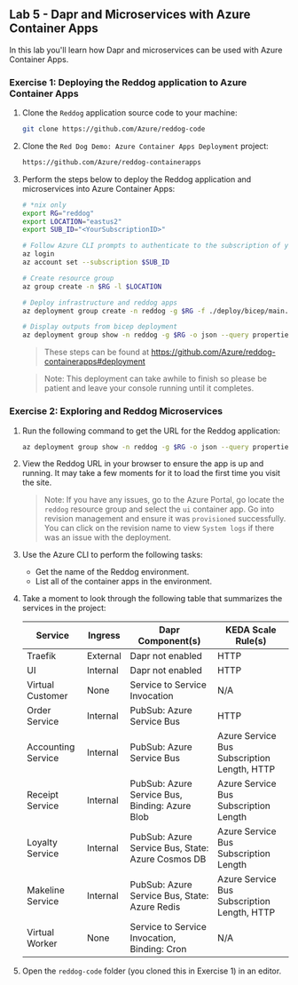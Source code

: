 ## Lab 5 - Dapr and Microservices with Azure Container Apps

In this lab you'll learn how Dapr and microservices can be used with Azure Container Apps.

### Exercise 1: Deploying the Reddog application to Azure Container Apps

1. Clone the `Reddog` application source code to your machine:

    ```bash
    git clone https://github.com/Azure/reddog-code
    ```

1. Clone the `Red Dog Demo: Azure Container Apps Deployment` project:

    ```bash
    https://github.com/Azure/reddog-containerapps
    ```
 
1. Perform the steps below to deploy the Reddog application and microservices into Azure Container Apps:

    ```bash
    # *nix only
    export RG="reddog"
    export LOCATION="eastus2"
    export SUB_ID="<YourSubscriptionID>"

    # Follow Azure CLI prompts to authenticate to the subscription of your choice
    az login
    az account set --subscription $SUB_ID

    # Create resource group
    az group create -n $RG -l $LOCATION

    # Deploy infrastructure and reddog apps
    az deployment group create -n reddog -g $RG -f ./deploy/bicep/main.bicep

    # Display outputs from bicep deployment
    az deployment group show -n reddog -g $RG -o json --query properties.outputs.urls.value
    ```

    > These steps can be found at https://github.com/Azure/reddog-containerapps#deployment

    > Note: This deployment can take awhile to finish so please be patient and leave your console running until it completes.

### Exercise 2: Exploring and Reddog Microservices

1. Run the following command to get the URL for the Reddog application:

    ```bash
    az deployment group show -n reddog -g $RG -o json --query properties.outputs.urls.value
    ```

1. View the Reddog URL in your browser to ensure the app is up and running. It may take a few moments for it to load the first time you visit the site.

    > Note: If you have any issues, go to the Azure Portal, go locate the `reddog` resource group and select the `ui` container app. Go into revision management and ensure it was `provisioned` successfully. You can click on the revision name to view `System logs` if there was an issue with the deployment.

1. Use the Azure CLI to perform the following tasks:
    - Get the name of the Reddog environment.
    - List all of the container apps in the environment.

1. Take a moment to look through the following table that summarizes the services in the project:

    | Service          | Ingress |  Dapr Component(s) | KEDA Scale Rule(s) |
    |------------------|---------|--------------------|--------------------|
    | Traefik | External | Dapr not enabled | HTTP |
    | UI | Internal | Dapr not enabled | HTTP |
    | Virtual Customer | None | Service to Service Invocation | N/A |
    | Order Service | Internal | PubSub: Azure Service Bus | HTTP |
    | Accounting Service | Internal | PubSub: Azure Service Bus | Azure Service Bus Subscription Length, HTTP |
    | Receipt Service | Internal | PubSub: Azure Service Bus, Binding: Azure Blob | Azure Service Bus Subscription Length |
    | Loyalty Service | Internal | PubSub: Azure Service Bus, State: Azure Cosmos DB | Azure Service Bus Subscription Length |
    | Makeline Service | Internal | PubSub: Azure Service Bus, State: Azure Redis | Azure Service Bus Subscription Length, HTTP |
    | Virtual Worker | None | Service to Service Invocation, Binding: Cron | N/A |

1. Open the `reddog-code` folder (you cloned this in Exercise 1) in an editor.





